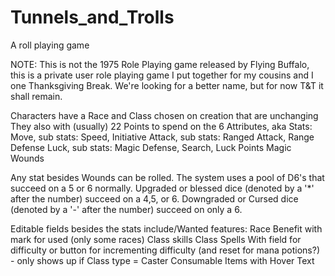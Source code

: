 Tunnels_and_Trolls
==================

A roll playing game

NOTE: This is not the 1975 Role Playing game released by Flying Buffalo, this is a private user role playing game I put together for my cousins and I one Thanksgiving Break. We're looking for a better name, but for now T&T it shall remain.

Characters have a Race and Class chosen on creation that are unchanging
They also with (usually) 22 Points to spend on the 6 Attributes, aka Stats:
Move, sub stats: Speed, Initiative
Attack, sub stats: Ranged Attack, Range
Defense
Luck, sub stats: Magic Defense, Search, Luck Points
Magic
Wounds

Any stat besides Wounds can be rolled. The system uses a pool of D6's that succeed on a 5 or 6 normally.
Upgraded or blessed dice (denoted by a '*' after the number) succeed on a 4,5, or 6.
Downgraded or Cursed dice (denoted by a '-' after the number) succeed on only a 6.

Editable fields besides the stats include/Wanted features:
Race Benefit with mark for used (only some races)
Class skills
Class Spells With field for difficulty or button for incrementing difficulty (and reset for mana potions?) - only shows up   if Class type = Caster
Consumable Items with Hover Text

